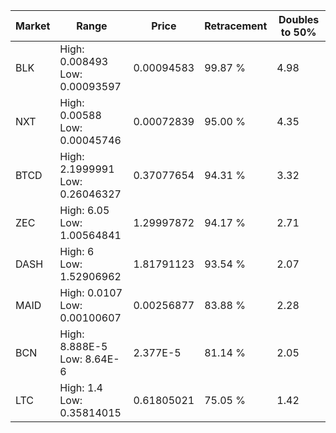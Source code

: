 | Market | Range | Price| Retracement | Doubles to 50% |
| --- | --- | --- | --- | --- |
| BLK | High: 0.008493<br />Low: 0.00093597 | 0.00094583 | 99.87 % | 4.98 |
| NXT | High: 0.00588<br />Low: 0.00045746 | 0.00072839 | 95.00 % | 4.35 |
| BTCD | High: 2.1999991<br />Low: 0.26046327 | 0.37077654 | 94.31 % | 3.32 |
| ZEC | High: 6.05<br />Low: 1.00564841 | 1.29997872 | 94.17 % | 2.71 |
| DASH | High: 6<br />Low: 1.52906962 | 1.81791123 | 93.54 % | 2.07 |
| MAID | High: 0.0107<br />Low: 0.00100607 | 0.00256877 | 83.88 % | 2.28 |
| BCN | High: 8.888E-5<br />Low: 8.64E-6 | 2.377E-5 | 81.14 % | 2.05 |
| LTC | High: 1.4<br />Low: 0.35814015 | 0.61805021 | 75.05 % | 1.42 |
